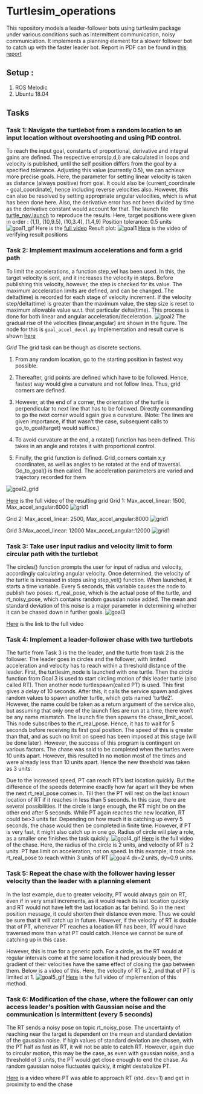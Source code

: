 # Turtlesim_operations

This repository models a leader-follower bots using turtlesim package under various conditions such as intermittent communication, noisy communication. It implements a planning element for a slower follower bot to catch up with the faster leader bot. Report in PDF can be found in [this report](https://github.com/niteshjha08/Turtlesim_operations/edit/master/Report_final.pdf)


## Setup :
1. ROS Melodic
2. Ubuntu 18.04

## Tasks
### Task 1: Navigate the turtlebot from a random location to an input location without overshooting and using PID control.
To reach the input goal, constants of proportional, derivative and integral gains are defined. The respective errors(p,d,i) are calculated in loops and velocity is published, until the self position differs from the goal by a specified tolerance. Adjusting this value (currently 0.5), we can achieve more precise goals. Here, the parameter for setting linear velocity is taken as distance (always positive) from goal. It could also be (current_coordinate - goal_coordinate), hence including reverse velocities also. However, this can also be resolved by setting appropriate angular velocities, which is what has been done here. Also, the derivative error has not been divided by time as the derivative constant would account for that.
The launch file [turtle_nav.launch](https://github.com/niteshjha08/Turtlesim_operations/blob/master/turtlesim_operations/launch/turtle_nav.launch) to reproduce the results. 
Here, target positions were given in order : (1,1), (10,9.5), (10,3.4), (1.4,9)
Position tolerance: 0.5 units 
![goal1_gif](https://github.com/niteshjha08/Turtlesim_operations/blob/master/turtlesim_operations/images/goal1_gif.gif)
Here is the [full video](https://drive.google.com/file/d/1keQcUVyqBggQXRcfeCemUhhf8-HpUMrL/view)
Result plot:
![goal1](https://github.com/niteshjha08/Turtlesim_operations/blob/master/turtlesim_operations/images/goal1.png)
[Here](https://drive.google.com/file/d/1lUXga59tx0Sdz5LdBZiTxlYbsAQ85CT0/view) is the video of verifying result positions

### Task 2: Implement maximum accelerations and form a grid path
To limit the accelerations, a function step_vel has been used. In this, the target velocity is sent, and it increases the velocity in steps. Before publishing this velocity, however, the step is checked for its value.
The maximum acceleration limits are defined, and can be changed. The delta(time) is recorded for each stage of velocity increment. If the velocity step/delta(time) is greater than the maximum value, the step size is reset to maximum allowable value
w.r.t. that particular delta(time). This process is done for both linear and angular acceleration/deceleration.
![goal2](https://github.com/niteshjha08/Turtlesim_operations/blob/master/turtlesim_operations/images/goal2.png)
The gradual rise of the velocities (linear,angular) are shown in the figure. The node for this is `goal_accel_decel.py`
Implementation and result curve is shown [here](https://drive.google.com/file/d/17wUH6rEMyw2ZPY3DMOKhlmDHWdiCQKIG/view)

*Grid*
The grid task can be though as discrete sections.
1.	From any random location, go to the starting position in fastest way possible.
2.	Thereafter, grid points are defined which have to be followed. Hence, fastest way would give a curvature and not follow lines. Thus, grid corners are defined.
3.	However, at the end of a corner, the orientation of the turtle is perpendicular to next line that has to be followed. Directly commanding to go the next corner would again give a curvature. (Note: The lines are given importance, if that wasn’t the case, subsequent calls to go_to_goal(target) would suffice.)
 
4.	To avoid curvature at the end, a rotate() function has been defined. This takes in an angle and rotates it with proportional control.
5.	Finally, the grid function is defined. Grid_corners contain x,y coordinates, as well as angles to be rotated at the end of traversal. Go_to_goal() is then called.
The acceleration parameters are varied and trajectory recorded for them

![goal2_grid](https://github.com/niteshjha08/Turtlesim_operations/blob/master/turtlesim_operations/images/goal2_grid.gif)

[Here](https://drive.google.com/file/d/1OFy4_0Em83y32akhVC60_gH7-NU7M5I2/view) is the full video of the resulting grid
Grid 1: Max_accel_linear: 1500, Max_accel_angular:6000
![grid1](https://github.com/niteshjha08/Turtlesim_operations/blob/master/turtlesim_operations/images/goal2-grid1.PNG)

Grid 2: Max_accel_linear: 2500, Max_accel_angular:8000
![grid1](https://github.com/niteshjha08/Turtlesim_operations/blob/master/turtlesim_operations/images/goal2-grid2.PNG)

Grid 3:Max_accel_linear: 12000 Max_accel_angular:12000
![grid1](https://github.com/niteshjha08/Turtlesim_operations/blob/master/turtlesim_operations/images/goal2-grid3.PNG)


### Task 3: Take user input radius and velocity limit to form circular path with the turtlebot
The circles() function prompts the user for input of radius and velocity, accordingly calculating angular velocity.
Once determined, the velocity of the turtle is increased in steps using step_vel() function.
When launched, it starts a time variable. Every 5 seconds, this variable causes the node to publish two poses: rt_real_pose, which is the actual pose of the turtle, and rt_noisy_pose, which contains random gaussian noise added. The mean and  standard deviation of this noise is a major parameter in determining whether it can be chased down in further goals.
![goal3](https://github.com/niteshjha08/Turtlesim_operations/blob/master/turtlesim_operations/images/goal3_gif.gif)

[Here](https://drive.google.com/file/d/1lbynjAezwX4CGv5MF60ctPDxAcKCbkYM/view) is the link to the full video


### Task 4: Implement a leader-follower chase with two turtlebots
The turtle from Task 3 is the the leader, and the turtle from task 2 is the follower. The leader goes in circles and the follower, with limited acceleration and velocity has to reach within a threshold distance of the leader. 
First, the turtlesim_node is launched with one turtle.
Then the circle function from Goal 3 is used to start circling motion of this leader turtle (also called RT). Then another node turtlespawn(called PT) is used. This first gives a delay of 10 seconds. After this, it calls the service spawn and gives random values to spawn another turtle, which gets named ‘turtle2’. However, the name could be taken as a return argument of the service also, but assuming that only one of the launch files are run at a time, there won’t be any name mismatch. The launch file then spawns the chase_limit_accel.
This node subscribes to the rt_real_pose. Hence, it has to wait for 5 seconds before receiving its first goal position. The speed of this is greater than that, and as such no limit on speed has been imposed at this stage (will be done later).
However, the success of this program is contingent on various factors. The chase was said to be completed when the turtles were 10 units apart. However, this resulted In no motion most of the times and were already less than 10 units apart. Hence the new threshold was taken as 3 units.

Due to the increased speed, PT can reach RT’s last location quickly. But the  difference of the speeds determine exactly how far apart will they be when the next rt_real_pose comes in. Till then the PT will rest on the last known location of RT if it reaches in less than 5 seconds. In this case, there are several possibilities. If the circle is large enough, the RT might be on the other end after 5 seconds. While PT again reaches the new location, RT could be>3 units far. Depending on how much it is catching up every 5 seconds, the chase would then be completed in finite time. However, if PT is very fast, it might also catch up in one go. Radius of circle will play a role, as a smaller one finishes the task quickly.
![goal4_gif](https://github.com/niteshjha08/Turtlesim_operations/blob/master/turtlesim_operations/images/goal4_gif.gif)
[Here](https://drive.google.com/file/d/1RDmeeTQgVahchoQr88Pp8beO4Pa8VEZQ/view) is the full video of the chase.
Here, the radius of the circle is 2 units, and velocity of RT is 2 units. PT has limit on acceleration, not on speed.
In this example, it took one rt_real_pose to reach within 3 units of RT
![goal4](https://github.com/niteshjha08/Turtlesim_operations/blob/master/turtlesim_operations/images/goal4.PNG)
dx=2 units, dy=0.9 units.


### Task 5: Repeat the chase with the follower having lesser velocity than the leader with a planning element
In the last example, due to greater velocity, PT would always gain on RT, even if in very small increments, as it would reach its last location quickly and RT would not have left the last location as far behind. So in the next position message, it could shorten their distance even more. Thus we could be sure that it will catch up in future.
However, if the velocity of RT is double that of PT, whenever PT reaches a location  RT has been, RT would have traversed more than what PT could catch. Hence we cannot be sure of catching up in this case.
 
However, this is true for a generic path. For a circle, as the RT would at regular intervals come at the same location it had previously been, the gradient of their velocities have the same effect of closing the gap between them.
Below is a video of this. Here, the velocity of RT is 2, and that of PT is limited at 1. 
![goal5_gif](https://github.com/niteshjha08/Turtlesim_operations/blob/master/turtlesim_operations/images/goal5_gif.gif)
[Here](https://drive.google.com/file/d/12yBbskAqIvOFApM_Vo9qfZlZIFaAre8v/view) is the full video of implemention of this method.

### Task 6: Modification of the chase, where the follower can only access leader's position with Gaussian noise and the communication is intermittent (every 5 seconds)
The RT sends a noisy pose on topic rt_noisy_pose. The uncertainty of reaching near the target is dependent on the mean and standard deviation of the gaussian noise. If high values of standard deviation are chosen, with the PT half as fast as RT, it will not be able to catch RT. However, again due to  circular motion, this may be the case, as even with gaussian noise, and a threshold of 3 units, the PT would get close enough to end the chase. As random gaussian noise fluctuates quickly, it might destabalize PT.

[Here](https://drive.google.com/file/d/1E8JnyZ2E-_vz9wWivOzUkm1Lj5qxVKhN/view) is a video where PT was able to approach RT (std. dev=1) and get in proximity  to end the chase



